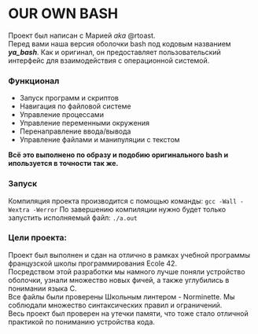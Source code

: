 OUR OWN BASH
============
Проект был написан с Марией _aka_ @rtoast.  
Перед вами наша версия оболочки bash под кодовым названием ***ya_bash***.
Как и оригинал, он предоставляет пользовательский интерфейс для взаимодействия с операционной системой. 

### Функционал
- Запуск программ и скриптов
- Навигация по файловой системе
- Управление процессами
- Управление переменными окружения
- Перенаправление ввода/вывода
- Управление файлами и манипуляции с текстом
  
**Всё это выполнено по образу и подобию оригинального bash и ипользуется в точности так же.**  

### Запуск
Компиляция проекта производится с помощью команды: `gcc -Wall -Wextra -Werror`
По завершению компиляции нужно будет только запустить исполняемый файл: `./a.out`

### Цели проекта:
Проект был выполнен и сдан на отлично в рамках учебной программы французской школы программирования Ecole 42.  
Посредством этой разработки мы намного лучше поняли устройство оболочки, узнали множество новых фичей, а также углубились в понимании языка C.  
Все файлы были проверены Школьным линтером - Norminette. Мы соблюдали множество синтаксических правил и ограничений.   
Весь проект был проверен на утечки памяти, что тоже стало отличной практикой по пониманию устройства кода.
